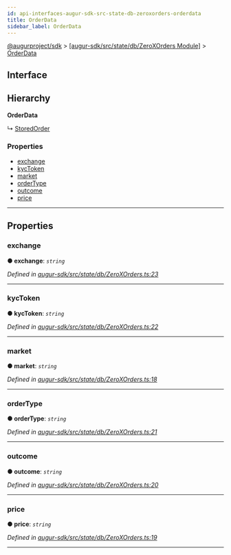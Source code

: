 ```yaml
---
id: api-interfaces-augur-sdk-src-state-db-zeroxorders-orderdata
title: OrderData
sidebar_label: OrderData
---
```


[@augurproject/sdk](api-readme.md) > [[augur-sdk/src/state/db/ZeroXOrders Module]](api-modules-augur-sdk-src-state-db-zeroxorders-module.md) > [OrderData](api-interfaces-augur-sdk-src-state-db-zeroxorders-orderdata.md)

## Interface

## Hierarchy

**OrderData**

↳  [StoredOrder](api-interfaces-augur-sdk-src-state-db-zeroxorders-storedorder.md)

### Properties

* [exchange](api-interfaces-augur-sdk-src-state-db-zeroxorders-orderdata.md#exchange)
* [kycToken](api-interfaces-augur-sdk-src-state-db-zeroxorders-orderdata.md#kyctoken)
* [market](api-interfaces-augur-sdk-src-state-db-zeroxorders-orderdata.md#market)
* [orderType](api-interfaces-augur-sdk-src-state-db-zeroxorders-orderdata.md#ordertype)
* [outcome](api-interfaces-augur-sdk-src-state-db-zeroxorders-orderdata.md#outcome)
* [price](api-interfaces-augur-sdk-src-state-db-zeroxorders-orderdata.md#price)

---

## Properties

<a id="exchange"></a>

###  exchange

**● exchange**: *`string`*

*Defined in [augur-sdk/src/state/db/ZeroXOrders.ts:23](https://github.com/AugurProject/augur/blob/3727cd4ec9/packages/augur-sdk/src/state/db/ZeroXOrders.ts#L23)*

___
<a id="kyctoken"></a>

###  kycToken

**● kycToken**: *`string`*

*Defined in [augur-sdk/src/state/db/ZeroXOrders.ts:22](https://github.com/AugurProject/augur/blob/3727cd4ec9/packages/augur-sdk/src/state/db/ZeroXOrders.ts#L22)*

___
<a id="market"></a>

###  market

**● market**: *`string`*

*Defined in [augur-sdk/src/state/db/ZeroXOrders.ts:18](https://github.com/AugurProject/augur/blob/3727cd4ec9/packages/augur-sdk/src/state/db/ZeroXOrders.ts#L18)*

___
<a id="ordertype"></a>

###  orderType

**● orderType**: *`string`*

*Defined in [augur-sdk/src/state/db/ZeroXOrders.ts:21](https://github.com/AugurProject/augur/blob/3727cd4ec9/packages/augur-sdk/src/state/db/ZeroXOrders.ts#L21)*

___
<a id="outcome"></a>

###  outcome

**● outcome**: *`string`*

*Defined in [augur-sdk/src/state/db/ZeroXOrders.ts:20](https://github.com/AugurProject/augur/blob/3727cd4ec9/packages/augur-sdk/src/state/db/ZeroXOrders.ts#L20)*

___
<a id="price"></a>

###  price

**● price**: *`string`*

*Defined in [augur-sdk/src/state/db/ZeroXOrders.ts:19](https://github.com/AugurProject/augur/blob/3727cd4ec9/packages/augur-sdk/src/state/db/ZeroXOrders.ts#L19)*

___

